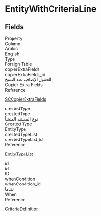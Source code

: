# EntityWithCriteriaLine

<ContentFilter/>

<div class='searchable'>

## Fields

<div class="nama-table">
<div class="row header-row">
<div class="cell">Property</div>
<div class="cell">Column</div>
<div class="cell">Arabic</div>
<div class="cell">English</div>
<div class="cell">Type</div>
<div class="cell">Foreign Table</div>
</div><div class="row searchable" id="copierExtraFields">
<div class="cell" data-label="Property">copierExtraFields</div>
<div class="cell" data-label="Column">copierExtraFields_id</div>
<div class="cell" data-label="Arabic">الحقول الإضافية عند النسخ</div>
<div class="cell" data-label="English">Copier Extra Fields</div>
<div class="cell" data-label="Type">Reference</div>
<div class="cell" data-label="Foreign Table">

 [SCCopierExtraFields](/modules/supplychain/SCCopierExtraFields.md) 
</div>
</div>

<div class="row searchable" id="createdType">
<div class="cell" data-label="Property">createdType</div>
<div class="cell" data-label="Column">createdType</div>
<div class="cell" data-label="Arabic">نوع المستند المنشأ</div>
<div class="cell" data-label="English">Created Type</div>
<div class="cell" data-label="Type">EntityType</div>

</div>

<div class="row searchable" id="createdTypeList">
<div class="cell" data-label="Property">createdTypeList</div>
<div class="cell" data-label="Column">createdTypeList_id</div>
<div class="cell" data-label="Arabic"></div>
<div class="cell" data-label="English"></div>
<div class="cell" data-label="Type">Reference</div>
<div class="cell" data-label="Foreign Table">

 [EntityTypeList](/modules/basic/EntityTypeList.md) 
</div>
</div>

<div class="row searchable" id="id">
<div class="cell" data-label="Property">id</div>
<div class="cell" data-label="Column">id</div>
<div class="cell" data-label="Arabic"></div>
<div class="cell" data-label="English"></div>
<div class="cell" data-label="Type">ID</div>

</div>

<div class="row searchable" id="whenCondition">
<div class="cell" data-label="Property">whenCondition</div>
<div class="cell" data-label="Column">whenCondition_id</div>
<div class="cell" data-label="Arabic">عندما</div>
<div class="cell" data-label="English">When</div>
<div class="cell" data-label="Type">Reference</div>
<div class="cell" data-label="Foreign Table">

 [CriteriaDefinition](/modules/basic/CriteriaDefinition.md) 
</div>
</div>


</div>
</div>

